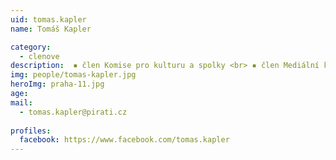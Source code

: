 ```yaml
---
uid: tomas.kapler
name: Tomáš Kapler

category:
  - clenove  
description:  ▪ člen Komise pro kulturu a spolky <br> ▪ člen Mediální komise
img: people/tomas-kapler.jpg
heroImg: praha-11.jpg  
age: 
mail:
  - tomas.kapler@pirati.cz
 
profiles:
  facebook: https://www.facebook.com/tomas.kapler
---
```



